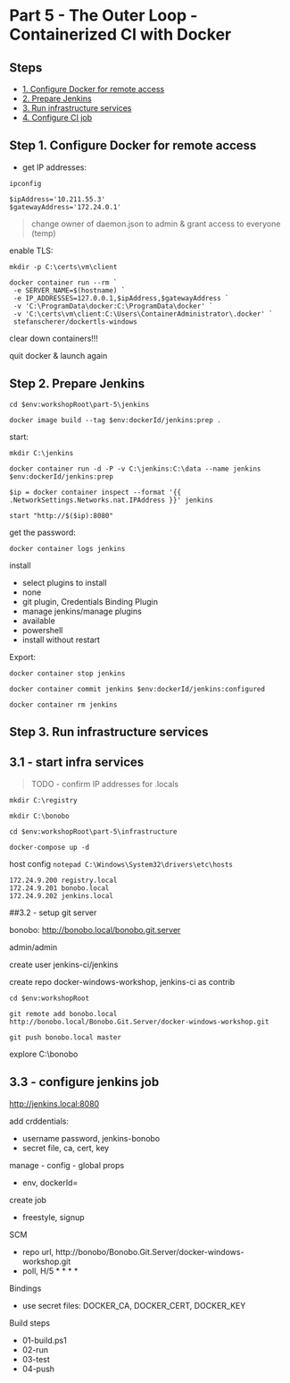 # Part 5 - The Outer Loop - Containerized CI with Docker



## Steps

* [1. Configure Docker for remote access](#1)
* [2. Prepare Jenkins](#2)
* [3. Run infrastructure services](#3)
* [4. Configure CI job](#4)


## <a name="1"></a>Step 1. Configure Docker for remote access

- get IP addresses:

```
ipconfig 

$ipAddress='10.211.55.3'
$gatewayAddress='172.24.0.1'
```
> change owner of daemon.json to admin & grant access to everyone (temp)

enable TLS:

```
mkdir -p C:\certs\vm\client

docker container run --rm `
 -e SERVER_NAME=$(hostname) `
 -e IP_ADDRESSES=127.0.0.1,$ipAddress,$gatewayAddress `
 -v 'C:\ProgramData\docker:C:\ProgramData\docker' `
 -v 'C:\certs\vm\client:C:\Users\ContainerAdministrator\.docker' `
 stefanscherer/dockertls-windows
```

clear down containers!!!

quit docker & launch again


## <a name="2"></a>Step 2. Prepare Jenkins

```
cd $env:workshopRoot\part-5\jenkins

docker image build --tag $env:dockerId/jenkins:prep .
```

start:

```
mkdir C:\jenkins

docker container run -d -P -v C:\jenkins:C:\data --name jenkins $env:dockerId/jenkins:prep
```

```
$ip = docker container inspect --format '{{ .NetworkSettings.Networks.nat.IPAddress }}' jenkins

start "http://$($ip):8080"
```

get the password:

```
docker container logs jenkins
```

install

- select plugins to install
- none
- git plugin, Credentials Binding Plugin
- manage jenkins/manage plugins
- available
- powershell
- install without restart

Export:

```
docker container stop jenkins

docker container commit jenkins $env:dockerId/jenkins:configured

docker container rm jenkins
```

## <a name="3"></a>Step 3. Run infrastructure services

## 3.1 - start infra services

> TODO - confirm IP addresses for .locals

```
mkdir C:\registry

mkdir C:\bonobo

cd $env:workshopRoot\part-5\infrastructure

docker-compose up -d
```

host config `notepad C:\Windows\System32\drivers\etc\hosts`

```
172.24.9.200 registry.local
172.24.9.201 bonobo.local
172.24.9.202 jenkins.local
```

##3.2 - setup git server

bonobo:  http://bonobo.local/bonobo.git.server

admin/admin

create user jenkins-ci/jenkins

create repo docker-windows-workshop, jenkins-ci as contrib

```
cd $env:workshopRoot

git remote add bonobo.local http://bonobo.local/Bonobo.Git.Server/docker-windows-workshop.git

git push bonobo.local master
```

explore C:\bonobo

## 3.3 - configure jenkins job


http://jenkins.local:8080

add crddentials:

- username password, jenkins-bonobo
- secret file, ca, cert, key

manage - config - global props

- env, dockerId=<docekerId>

create job

- freestyle, signup

SCM

- repo url, http://bonobo/Bonobo.Git.Server/docker-windows-workshop.git
- poll, H/5 * * * *

Bindings

- use secret files: DOCKER_CA, DOCKER_CERT, DOCKER_KEY


Build steps

- 01-build.ps1
- 02-run
- 03-test
- 04-push